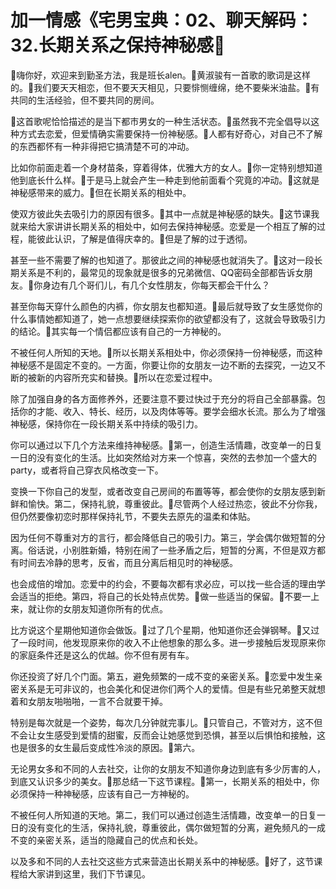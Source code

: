 # 加一情感《宅男宝典：02、聊天解码：32.长期关系之保持神秘感

🎼嗨你好，欢迎来到勤圣方法，我是班长alen。🎼黄淑骏有一首歌的歌词是这样的。🎼我们要天天相恋，但不要天天相见，只要悱恻缠绵，绝不要柴米油盐。🎼有共同的生活经验，但不要共同的房间。

🎼这首歌呢恰恰描述的是当下都市男女的一种生活状态。🎼虽然我不完全倡导以这种方式去恋爱，但爱情确实需要保持一份神秘感。🎼人都有好奇心，对自己不了解的东西都怀有一种非得把它搞清楚不可的冲动。

比如你前面走着一个身材苗条，穿着得体，优雅大方的女人。🎼你一定特别想知道他到底长什么样。🎼于是马上就会产生一种走到他前面看个究竟的冲动。🎼这就是神秘感带来的威力。🎼但在长期关系的相处中。

使双方彼此失去吸引力的原因有很多。🎼其中一点就是神秘感的缺失。🎼这节课我就来给大家讲讲长期关系的相处中，如何去保持神秘感。恋爱是一个相互了解的过程，能彼此认识，了解是值得庆幸的。🎼但是了解的过于透彻。

甚至一些不需要了解的也知道了。那彼此之间的神秘感也就消失了。🎼这对一段长期关系是不利的，最常见的现象就是很多的兄弟微信、QQ密码全部都告诉女朋友。🎼你身边有几个哥们儿，有几个女性朋友，你每天都会干什么？

甚至你每天穿什么颜色的内裤，你女朋友也都知道。🎼最后就导致了女生感觉你的什么事情她都知道了，她一点想要继续探索你的欲望都没有了，这就会导致吸引力的结论。🎼其实每一个情侣都应该有自己的一方神秘的。

不被任何人所知的天地。🎼所以长期关系相处中，你必须保持一份神秘感，而这种神秘感不是固定不变的。一方面，你要让你的女朋友一边不断的去探究，一边又不断的被新的内容所充实和替换。🎼所以在恋爱过程中。

除了加强自身的各方面修养外，还要注意不要过快过于充分的将自己全部暴露。包括你的才能、收入、特长、经历，以及肉体等等。要学会细水长流。那么为了增强神秘感，保持你在一段长期关系中持续的吸引力。

你可以通过以下几个方法来维持神秘感。🎼第一，创造生活情趣，改变单一的日复一日的没有变化的生活。比如突然给对方来一个惊喜，突然的去参加一个盛大的party，或者将自己穿衣风格改变一下。

变换一下你自己的发型，或者改变自己房间的布置等等，都会使你的女朋友感到新鲜和愉快。第二，保持礼貌，尊重彼此。🎼尽管两个人经过热恋，彼此不分你我，但仍然要像初恋时那样保持礼节，不要失去原先的温柔和体贴。

因为任何不尊重对方的言行，都会降低自己的吸引力。第三，学会偶尔做短暂的分离。俗话说，小别胜新婚，特别在闹了一些矛盾之后，短暂的分离，不但是双方都有时间去冷静的思考，反省，而且分离后相见时的神秘感。

也会成倍的增加。恋爱中的约会，不要每次都有求必应，可以找一些合适的理由学会适当的拒绝。第四，将自己的长处特点优势。🎼做一些适当的保留。🎼不要一上来，就让你的女朋友知道你所有的优点。

比方说这个星期他知道你会做饭。🎼过了几个星期，他知道你还会弹钢琴。🎼又过了一段时间，他发现原来你的收入不止他想象的那么多。进一步接触后发现原来你的家庭条件还是这么的优越。你不但有房有车。

你还投资了好几个门面。第五，避免频繁的一成不变的亲密关系。🎼恋爱中发生亲密关系是无可非议的，也会美化和促进你们两个人的爱情。但是有些兄弟整天就想着和女朋友啪啪啪，一言不合就要干掉。

特别是每次就是一个姿势，每次几分钟就完事儿。🎼只管自己，不管对方，这不但不会让女生感受到爱情的甜蜜，反而会让她感觉到恐惧，甚至以后惧怕和接触，这也是很多的女生最后变成性冷淡的原因。🎼第六。

无论男女多和不同的人去社交，让你的女朋友不知道你身边到底有多少厉害的人，到底又认识多少的美女。🎼那总结一下这节课程。🎼第一，长期关系的相处中，你必须保持一种神秘感，应该有自己一方神秘的。

不被任何人所知道的天地。第二，我们可以通过创造生活情趣，改变单一的日复一日的没有变化的生活，保持礼貌，尊重彼此，偶尔做短暂的分离，避免频凡的一成不变的亲密关系，适当的隐藏自己的优点和长处。

以及多和不同的人去社交这些方式来营造出长期关系中的神秘感。🎼好了，这节课程给大家讲到这里，我们下节课见。


